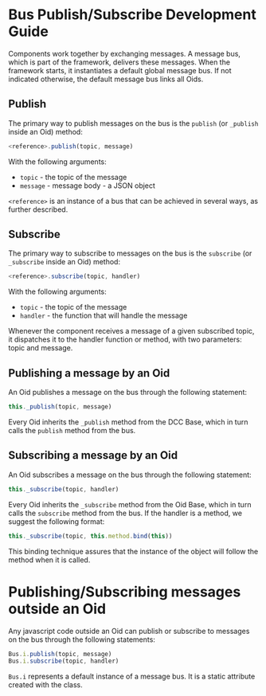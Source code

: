 # Bus Publish/Subscribe Development Guide

Components work together by exchanging messages. A message bus, which is part of the framework, delivers these messages. When the framework starts, it instantiates a default global message bus. If not indicated otherwise, the default message bus links all Oids.

## Publish

The primary way to publish messages on the bus is the `publish` (or `_publish` inside an Oid) method:

~~~javascript
<reference>.publish(topic, message)
~~~

With the following arguments:
* `topic` - the topic of the message
* `message` - message body - a JSON object

`<reference>` is an instance of a bus that can be achieved in several ways, as further described.

## Subscribe

The primary way to subscribe to messages on the bus is the `subscribe` (or `_subscribe` inside an Oid) method:

~~~javascript
<reference>.subscribe(topic, handler)
~~~

With the following arguments:
* `topic` - the topic of the message
* `handler` - the function that will handle the message

Whenever the component receives a message of a given subscribed topic, it dispatches it to the handler function or method, with two parameters: topic and message.

## Publishing a message by an Oid

An Oid publishes a message on the bus through the following statement:

~~~javascript
this._publish(topic, message)
~~~

Every Oid inherits the `_publish` method from the DCC Base, which in turn calls the `publish` method from the bus.

## Subscribing a message by an Oid

An Oid subscribes a message on the bus through the following statement:

~~~javascript
this._subscribe(topic, handler)
~~~

Every Oid inherits the `_subscribe` method from the Oid Base, which in turn calls the `subscribe` method from the bus. If the handler is a method, we suggest the following format:

~~~javascript
this._subscribe(topic, this.method.bind(this))
~~~

This binding technique assures that the instance of the object will follow the method when it is called.

# Publishing/Subscribing messages outside an Oid

Any javascript code outside an Oid can publish or subscribe to messages on the bus through the following statements:

~~~javascript
Bus.i.publish(topic, message)
Bus.i.subscribe(topic, handler)
~~~

`Bus.i` represents a default instance of a message bus. It is a static attribute created with the class.